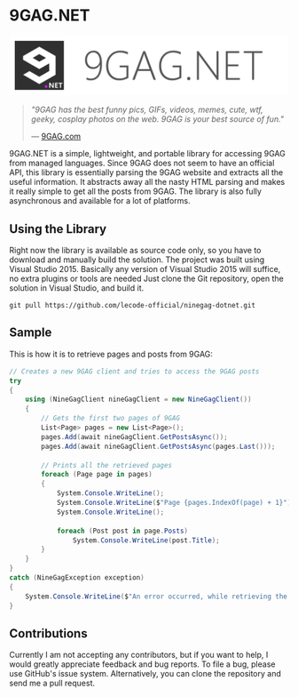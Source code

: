 # 9GAG.NET

![9GAG.NET Logo](https://github.com/lecode-official/ninegag-dotnet/blob/master/Documentation/Images/Banner.png "9GAG.NET Logo")

> *"9GAG has the best funny pics, GIFs, videos, memes, cute, wtf, geeky, cosplay photos on the web. 9GAG is your best source of fun."*
>
> &mdash; [9GAG.com](http://9gag.com/)

9GAG.NET is a simple, lightweight, and portable library for accessing 9GAG from managed languages. Since 9GAG does not seem to have an official API,
this library is essentially parsing the 9GAG website and extracts all the useful information. It abstracts away all the nasty HTML parsing and makes
it really simple to get all the posts from 9GAG. The library is also fully asynchronous and available for a lot of platforms.

## Using the Library

Right now the library is available as source code only, so you have to download and manually build the solution. The project was built using Visual
Studio 2015. Basically any version of Visual Studio 2015 will suffice, no extra plugins or tools are needed Just clone the Git repository, open the
solution in Visual Studio, and build it.

```batch
git pull https://github.com/lecode-official/ninegag-dotnet.git
```

## Sample

This is how it is to retrieve pages and posts from 9GAG:

```csharp
// Creates a new 9GAG client and tries to access the 9GAG posts
try
{
    using (NineGagClient nineGagClient = new NineGagClient())
    {
        // Gets the first two pages of 9GAG
        List<Page> pages = new List<Page>();
        pages.Add(await nineGagClient.GetPostsAsync());
        pages.Add(await nineGagClient.GetPostsAsync(pages.Last()));

        // Prints all the retrieved pages
        foreach (Page page in pages)
        {
            System.Console.WriteLine();
            System.Console.WriteLine($"Page {pages.IndexOf(page) + 1}");
            System.Console.WriteLine();

            foreach (Post post in page.Posts)
                System.Console.WriteLine(post.Title);
        }
    }
}
catch (NineGagException exception)
{
    System.Console.WriteLine($"An error occurred, while retrieving the 9GAG posts: '{exception.Message}'.");
}
```

## Contributions

Currently I am not accepting any contributors, but if you want to help, I would greatly appreciate feedback and bug reports. To file a bug, please
use GitHub's issue system. Alternatively, you can clone the repository and send me a pull request.